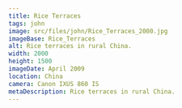 ```yaml
---
title: Rice Terraces
tags: john
image: src/files/john/Rice_Terraces_2000.jpg
imageBase: Rice_Terraces
alt: Rice terraces in rural China.     
width: 2000
height: 1500
imageDate: April 2009
location: China
camera: Canon IXUS 860 IS
metaDescription: Rice terraces in rural China.     
---
```


